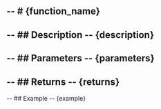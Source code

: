 -- # {function_name}
--
-- ## Description
-- {description}
--
-- ## Parameters
-- {parameters}
--
-- ## Returns
-- {returns}
--
-- ## Example
-- {example}